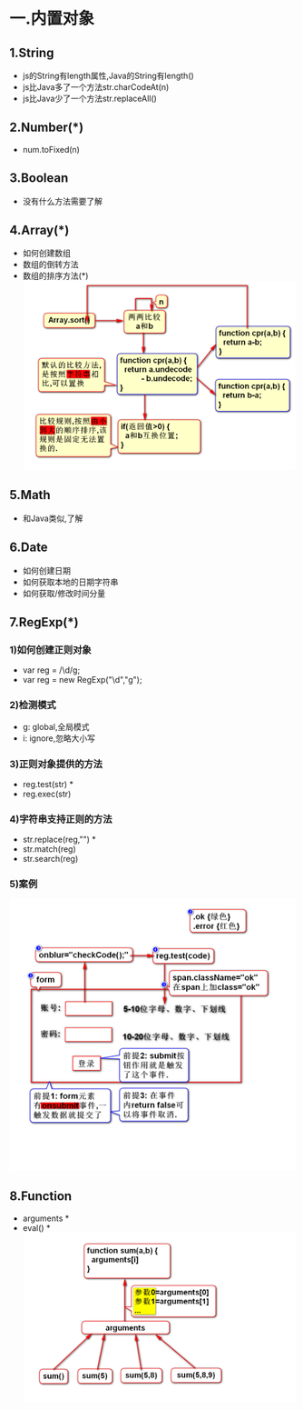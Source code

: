 # 一.内置对象
## 1.String
- js的String有length属性,Java的String有length()
- js比Java多了一个方法str.charCodeAt(n)
- js比Java少了一个方法str.replaceAll()

## 2.Number(*)
- num.toFixed(n)

## 3.Boolean
- 没有什么方法需要了解

## 4.Array(*)
- 如何创建数组
- 数组的倒转方法
- 数组的排序方法(*)
![](1.png)

## 5.Math
- 和Java类似,了解

## 6.Date
- 如何创建日期
- 如何获取本地的日期字符串
- 如何获取/修改时间分量

## 7.RegExp(*)
### 1)如何创建正则对象
- var reg = /\d/g;
- var reg = new RegExp("\\d","g");

### 2)检测模式
- g: global,全局模式
- i: ignore,忽略大小写

### 3)正则对象提供的方法
- reg.test(str) *
- reg.exec(str) 

### 4)字符串支持正则的方法
- str.replace(reg,"") *
- str.match(reg)
- str.search(reg)

### 5)案例
![](2.png)

## 8.Function
- arguments *
- eval() *
![](3.png)

